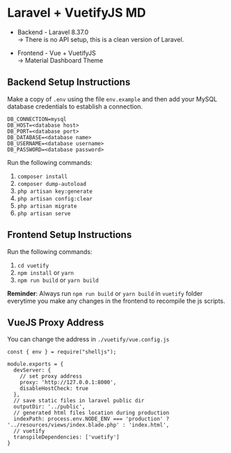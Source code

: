 # Laravel + VuetifyJS MD
* Backend - Laravel 8.37.0  
→ There is no API setup, this is a clean version of Laravel.  


* Frontend - Vue + VuetifyJS  
→ Material Dashboard Theme

## Backend Setup Instructions
Make a copy of `.env` using the file `env.example` and then add your MySQL database credentials to establish a connection.

```
DB_CONNECTION=mysql
DB_HOST=<database host>
DB_PORT=<database port>
DB_DATABASE=<database name>
DB_USERNAME=<database username>
DB_PASSWORD=<database password>
```

Run the following commands:
1. `composer install`
2. `composer dump-autoload`
3. `php artisan key:generate`
4. `php artisan config:clear`
5. `php artisan migrate`
6. `php artisan serve`

## Frontend Setup Instructions 

Run the following commands:
1.  `cd vuetify`  
2.  `npm install` or `yarn`  
3.  `npm run build` or `yarn build`

**Reminder**: Always run `npm run build` or `yarn build` in `vuetify` folder everytime you make any changes in the frontend to recompile the js scripts.

## VueJS Proxy Address 
You can change the address in `./vuetify/vue.config.js`

```
const { env } = require("shelljs");

module.exports = {
  devServer: {
    // set proxy address
    proxy: 'http://127.0.0.1:8000', 
    disableHostCheck: true
  },
  // save static files in laravel public dir
  outputDir: '../public',
  // generated html files location during production
  indexPath: process.env.NODE_ENV === 'production' ? '../resources/views/index.blade.php' : 'index.html',
  // vuetify
  transpileDependencies: ['vuetify']
}
```

